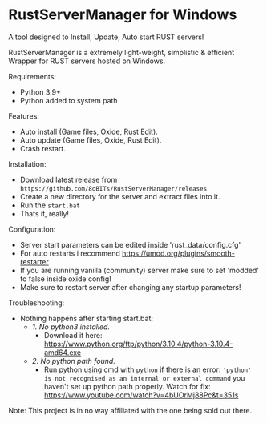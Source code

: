 # RustServerManager for Windows
A tool designed to Install, Update, Auto start RUST servers!

RustServerManager is a extremely light-weight, simplistic & efficient Wrapper for RUST servers hosted on Windows.

Requirements:
  - Python 3.9+
  - Python added to system path

Features:
  - Auto install (Game files, Oxide, Rust Edit).
  - Auto update (Game files, Oxide, Rust Edit).
  - Crash restart.

Installation:
  - Download latest release from `https://github.com/8qBITs/RustServerManager/releases`
  - Create a new directory for the server and extract files into it.
  - Run the `start.bat`
  - Thats it, really!
 
Configuration:
  - Server start parameters can be edited inside 'rust_data/config.cfg'
  - For auto restarts i recommend https://umod.org/plugins/smooth-restarter
  - If you are running vanilla (community) server make sure to set 'modded' to false inside oxide config!
  - Make sure to restart server after changing any startup parameters!
 
Troubleshooting:
  - Nothing happens after starting start.bat:
     - *1. No python3 installed.*
        - Download it here: https://www.python.org/ftp/python/3.10.4/python-3.10.4-amd64.exe 
     - *2. No python path found.*
        - Run python using cmd with `python` if there is an error: `'python' is not recognised as an internal or external command` you haven't           set up python             path properly. Watch for fix: https://www.youtube.com/watch?v=4bUOrMj88Pc&t=351s

Note: This project is in no way affiliated with the one being sold out there.
